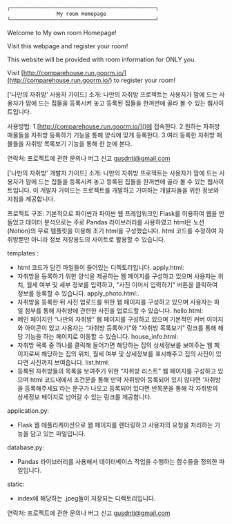```
┌───────────────────────────────────────────────┐
                My room Homepage
└───────────────────────────────────────────────┘
```

Welcome to My own room Homepage!

Visit this webpage and register your room!

This website will be provided with room information for ONLY you.

Visit [http://comparehouse.run.goorm.io/](http://comparehouse.run.goorm.io/) to register your room!

['나만의 자취방' 사용자 가이드]
소개:
나만의 자취방 프로젝트는 사용자가 맘에 드는 사용자가 맘에 드는 집들을 등록시켜 놓고 등록된 집들을 한꺼번에 골라 볼 수 있는 웹사이트입니다.

사용방법:
1.[http://comparehouse.run.goorm.io/]()에 접속한다.
2.원하는 자취방 매물들을 자취방 등록하기 기능을 통해 양식에 맞게 등록한다.
3.여러 등록한 자취방 매물들을 자취방 목록보기 기능을 통해 한 눈에 본다.

연락처:
프로젝트에 관한 문의나 버그 신고
gusdntj@gmail.com


['나만의 자취방' 개발자 가이드]
소개:
나만의 자취방 프로젝트는 사용자가 맘에 드는 사용자가 맘에 드는 집들을 등록시켜 놓고 등록된 집들을 한꺼번에 골라 볼 수 있는 웹사이트입니다.
이 개발자 가이드는 프로젝트를 개발하고 기여하는 개발자들을 위한 정보와 지침을 제공합니다.

프로젝트 구조:
기본적으로 파이썬과 파이썬 웹 프레임워크인 Flask를 이용하여 웹을 만들었고 데이터 분석으로는 주로 Pandas 라이브러리를 사용하였고 html은 노션(Notion)의 무료 템플릿을 이용해 초기 html을 구성했습니다.
html 코드를 수정하여 자취방뿐만 아니라 정보 저장용도의 사이트로 활용할 수 있습니다.

templates : 
- html 코드가 담긴 파일들이 들어있는 디렉토리입니다.
apply.html: 
- 자취방을 등록하기 위한 양식을 제공하는 웹 페이지를 구성하고 있으며 사용자는 위치, 월세 여부 및 세부 정보를 입력하고, "사진 이어서 입력하기" 버튼을 클릭하여 정보를 등록할 수 있습니다.
apply_photo.html:.
- 자취방을 등록한 뒤 사진 업로드를 위한 웹 페이지를 구성하고 있으며 사용자는 파일 첨부를 통해 자취방에 관련한 사진을 업로드할 수 있습니다.
hello.html:
- 메인 페이지인 “나만의 자취방” 웹 페이지를 구성하고 있으며 기본적인 커버 이미지와 아이콘이 있고 사용자는 “자취방 등록하기"와 "자취방 목록보기" 링크를 통해 해당 기능을 하는 페이지로 이동할 수 있습니다.
house_info.html:
- 자취방 목록 중 하나를 클릭해 들어가면 해당하는 집의 상세정보를 보여주는 웹 페이지로써 해당하는 집의 위치, 월세 여부 및 상세정보를 표시해주고 집의 사진이 있다면 사진까지 보여줍니다.
list.html:
- 등록된 자취방들의 목록을 보여주기 위한 “자취방 리스트” 웹 페이지를 구성하고 있으며 html 코드내에서 조건문을 통해 만약 자취방이 등록되어 있지 않다면 ‘자취방을 등록해주세요’라는 문구가 나오고 등록되어 있다면 반목문을 통해 각 자취방의 상세정보 페이지로 넘어갈 수 있는 링크를 제공합니다.

application.py: 
- Flask 웹 애플리케이션으로 웹 페이지를 렌더링하고 사용자의 요청을 처리하는 기능을 담고 있는 파일입니다.

database.py: 
- Pandas 라이브러리를 사용해서 데이터베이스 작업을 수행하는 함수들을 정의한 파일입니다.

static: 
- index에 해당하는 .jpeg들이 저장되는 디렉토리입니다.

연락처:
프로젝트에 관한 문의나 버그 신고
gusdntj@gmail.com
